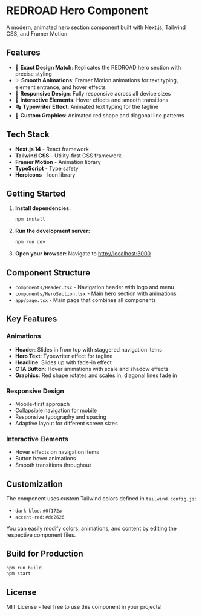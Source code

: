 # REDROAD Hero Component

A modern, animated hero section component built with Next.js, Tailwind CSS, and Framer Motion.

## Features

- 🎨 **Exact Design Match**: Replicates the REDROAD hero section with precise styling
- ✨ **Smooth Animations**: Framer Motion animations for text typing, element entrance, and hover effects
- 📱 **Responsive Design**: Fully responsive across all device sizes
- 🎯 **Interactive Elements**: Hover effects and smooth transitions
- 🎭 **Typewriter Effect**: Animated text typing for the tagline
- 🎨 **Custom Graphics**: Animated red shape and diagonal line patterns

## Tech Stack

- **Next.js 14** - React framework
- **Tailwind CSS** - Utility-first CSS framework
- **Framer Motion** - Animation library
- **TypeScript** - Type safety
- **Heroicons** - Icon library

## Getting Started

1. **Install dependencies:**
   ```bash
   npm install
   ```

2. **Run the development server:**
   ```bash
   npm run dev
   ```

3. **Open your browser:**
   Navigate to [http://localhost:3000](http://localhost:3000)

## Component Structure

- `components/Header.tsx` - Navigation header with logo and menu
- `components/HeroSection.tsx` - Main hero section with animations
- `app/page.tsx` - Main page that combines all components

## Key Features

### Animations
- **Header**: Slides in from top with staggered navigation items
- **Hero Text**: Typewriter effect for tagline
- **Headline**: Slides up with fade-in effect
- **CTA Button**: Hover animations with scale and shadow effects
- **Graphics**: Red shape rotates and scales in, diagonal lines fade in

### Responsive Design
- Mobile-first approach
- Collapsible navigation for mobile
- Responsive typography and spacing
- Adaptive layout for different screen sizes

### Interactive Elements
- Hover effects on navigation items
- Button hover animations
- Smooth transitions throughout

## Customization

The component uses custom Tailwind colors defined in `tailwind.config.js`:
- `dark-blue`: `#0f172a`
- `accent-red`: `#dc2626`

You can easily modify colors, animations, and content by editing the respective component files.

## Build for Production

```bash
npm run build
npm start
```

## License

MIT License - feel free to use this component in your projects! 